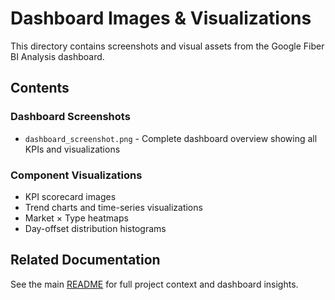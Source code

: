 # Dashboard Images & Visualizations

This directory contains screenshots and visual assets from the Google Fiber BI Analysis dashboard.

## Contents

### Dashboard Screenshots
- `dashboard_screenshot.png` - Complete dashboard overview showing all KPIs and visualizations

### Component Visualizations
- KPI scorecard images
- Trend charts and time-series visualizations
- Market × Type heatmaps
- Day-offset distribution histograms

## Related Documentation

See the main [README](../README.md) for full project context and dashboard insights.
